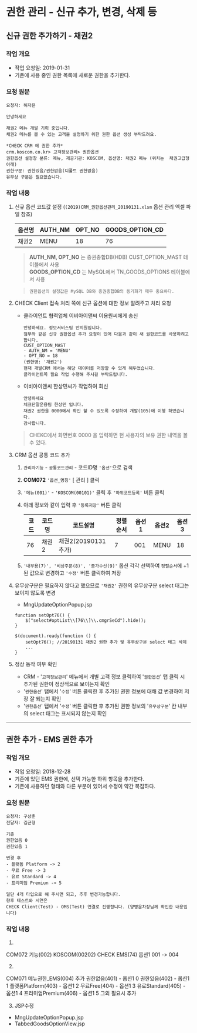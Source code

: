 # 권한 관리 - 신규 추가, 변경, 삭제 등


## 신규 권한 추가하기 - 채권2

### 작업 개요

- 작업 요청일: 2019-01-31
- 기존에 사용 중인 권한 목록에 새로운 권한을 추가한다.


### 요청 원문

```
요청자: 허자은  
  
안녕하세요

채권2 메뉴 개발 기획 중입니다.
채권2 메뉴를 볼 수 있는 고객을 설정하기 위한 권한 옵션 생성 부탁드려요. 

*CHECK CRM 에 권한 추가*  
crm.koscom.co.kr> 고객정보관리> 권한옵션  
권한옵션 설정창 분류: 메뉴, 제공기관: KOSCOM, 옵션명: 채권2 메뉴 (위치는  채권고급형 아래)  
권한구분: 권한있음/권한없음(디폴트 권한없음)  
유무상 구분은 필요없습니다.
```

### 작업 내용

1. 신규 옵션 코드값 설정 (`(2019)CRM_권한옵션관리_20190131.xlsm` 옵션 관리 엑셀 파일 참조)

    옵션명 | AUTH_NM | OPT_NO | GOODS_OPTION_CD
    ---- | ---- | ---- | ----
    채권2 | MENU | 18 | 76

    > **AUTH_NM, OPT_NO** 는 증권종합DB(HDB) CUST_OPTION_MAST 테이블에서 사용  
    > **GOODS_OPTION_CD** 는 MySQL에서 TN_GOODS_OPTIONS 테이블에서 사용

    > `권한옵션의 설정값은 MySQL DB와 증권종합DB의 동기화가 매우 중요하다.`

2. CHECK Client 접속 처리 쪽에 신규 옵션에 대한 정보 알려주고 처리 요청
    - 클라이언트 협력업체 이비아이앤씨 이용원씨에게 송신
        ```
        안녕하세요. 정보서비스팀 안지원입니다.  
        첨부와 같은 신규 권한옵션 추가 요청이 있어 다음과 같이 새 권한코드를 사용하려고 합니다.  
        CUST_OPTION_MAST
        - AUTH_NM = 'MENU'  
        - OPT_NO = 18  
        (권한명: '채권2')  
        현재 개발CRM 에서는 해당 데이터를 저장할 수 있게 해두었습니다.  
        클라이언트쪽 필요 작업 수행해 주시길 부탁드립니다.
        ```

    - 이비아이앤씨 한상민씨가 작업하여 회신
        ```
        안녕하세요  
        체크단말운용팀 한상민 입니다.  
        채권2 권한을 0000에서 확인 할 수 있도록 수정하여 개발(105)에 이행 하였습니다.  
        감사합니다.
        ```

    > CHEKC에서 화면번호 0000 을 입력하면 현 사용자의 보유 권한 내역을 볼 수 있다.



3. CRM 옵션 공통 코드 추가
    1. `관리자기능` - `공통코드관리` - 코드ID명 `'옵션'`으로 검색
    2. **COM072** `'옵션_명칭'` [ 관리 ] 클릭
    3. `'메뉴(001)'` - `'KOSCOM(00101)'` 클릭 후 `'하위코드등록'` 버튼 클릭
    4. 아래 정보와 같이 입력 후 `'등록저장'` 버튼 클릭

        코드 | 코드명 | 코드설명 | 정렬순서 | 옵션1 | 옵션2 | 옵션3  
        ---- | ---- | ---- | ---- | ---- | ---- | ----  
        76 | 채권2 | 채권2(20190131 추가) | 7 | 001 | MENU | 18

    5. `'내부용(7)', '비상주문(8)', '종가수신(9)'` 옵션 각각 선택하여 `정렬순서`에 +1 된 값으로 변경하고 `'수정'` 버튼 클릭하여 저장

4. 유무상구분은 필요하지 않다고 했으므로 `'채권2'` 권한의 유무상구분 select 태그는 보이지 않도록 변경
    * MngUpdateOptionPopup.jsp
    ```
	function setOpt76() {
		$("select#optList\\[76\\]\\.cmgrSeCd").hide();
	}

	$(document).ready(function () {	
		setOpt76(); //20190131 채권2 권한 추가 및 유무상구분 select 태그 삭제
        ...
    }
    ```

4. 정상 동작 여부 확인  
    * CRM - '`고객정보관리`' 메뉴에서 개별 고객 정보 클릭하여 '`권한옵션`' 탭 클릭 시 추가된 권한이 정상적으로 보이는지 확인  
    * '`권한옵션`' 탭에서 '`수정`' 버튼 클릭한 후 추가된 권한 정보에 대해 값 변경하여 저장 잘 되는지 확인
    * '`권한옵션`' 탭에서 '`수정`' 버튼 클릭한 후 추가된 권한 정보의 '`유무상구분`' 칸 내부의 select 태그는 표시되지 않는지 확인

<hr/>

## 권한 추가 - EMS 권한 추가

### 작업 개요

- 작업 요청일: 2018-12-28
- 기존에 있던 EMS 권한에, 선택 가능한 하위 항목을 추가한다.
- 기존에 사용하던 형태와 다른 부분이 있어서 수정이 약간 복잡하다.


### 요청 원문
```
요청자: 구상훈  
전달자: 김균형  
  
기존
권한없음 0
권한있음 1

변경 후
- 플랫폼 Platform -> 2
- 무료 Free -> 3
- 유료 Standard -> 4
- 프리미엄 Premiun -> 5

일단 4개 타입으로 해 주시면 되고, 추후 변경가능합니다.
향후 테스트와 시연은
CHECK Client(Test) - OMS(Test) 연결로 진행합니다. (양병운차장님께 확인한 내용입니다)
```

### 작업 내용

1.
COM072
기능(002)
KOSCOM(00202)
CHECK EMS(74)
옵션1 001 -> 004


2. 
COM071
메뉴권한_EMS(004) 추가
권한없음(401) - 옵션1 0
권한있음(402) - 옵션1 1
플랫폼Platform(403) - 옵션1 2
무료Free(404) - 옵션1 3
유료Standard(405) - 옵션1 4
프리미엄Premium(406) - 옵션1 5
그외 필요시 추가


3. JSP수정
- MngUpdateOptionPopup.jsp
- TabbedGoodsOptionView.jsp
